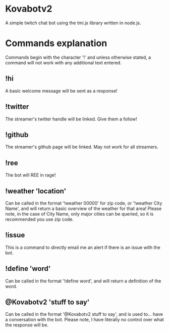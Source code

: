 # Kovabotv2
A simple twitch chat bot using the tmi.js library written in node.js.





# **Commands explanation**

Commands begin with the character '!' and unless otherwise stated, a command will not work with any additional text entered.




## **!hi**

A basic welcome message will be sent as a response!



## **!twitter**

The streamer's twitter handle will be linked. Give them a follow!



## **!github**

The streamer's github page will be linked. May not work for all streamers.



## **!ree**

The bot will REE in rage!



## **!weather 'location'**

Can be called in the format '!weather 00000' for zip code, or '!weather City Name', and will return a basic overview of the weather for that area!
Please note, in the case of City Name, only major cities can be queried, so it is recommended you use zip code.



## **!issue**

This is a command to directly email me an alert if there is an issue with the bot.



## **!define 'word'**

Can be called in the format '!define word', and will return a definition of the word.



## **@Kovabotv2 'stuff to say'**

Can be called in the format '@Kovabotv2 stuff to say', and is used to... have a conversation with the bot. 
Please note, I have literally no control over what the response will be. 
